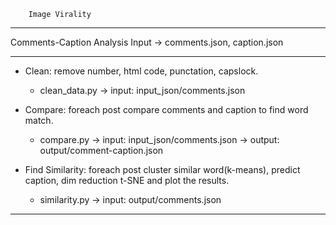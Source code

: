 
		Image Virality

--------------------------------------------------------------------------------

Comments-Caption Analysis
Input -> comments.json, caption.json

--------------------------------------------------------------------------------
- Clean: remove number, html code, punctation, capslock.
	- clean_data.py -> input: input_json/comments.json


- Compare: foreach post compare comments and caption to find word match.
	- compare.py ->  input: input_json/comments.json
				 -> output: output/comment-caption.json
				
				 
- Find Similarity: foreach post cluster similar word(k-means), predict caption,
				   dim reduction t-SNE and plot the results.
	- similarity.py ->  input: output/comments.json

--------------------------------------------------------------------------------
